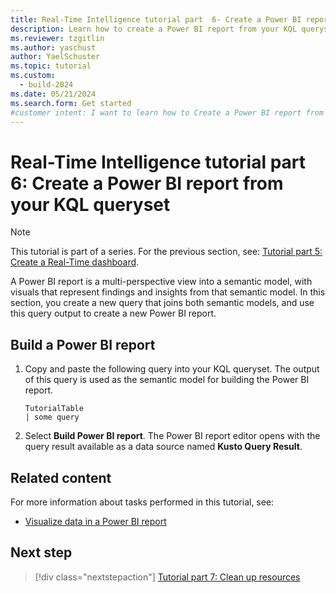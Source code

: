 ```yaml
---
title: Real-Time Intelligence tutorial part  6- Create a Power BI report from your KQL queryset
description: Learn how to create a Power BI report from your KQL queryset Real-Time Intelligence.
ms.reviewer: tzgitlin
ms.author: yaschust
author: YaelSchuster
ms.topic: tutorial
ms.custom:
  - build-2024
ms.date: 05/21/2024
ms.search.form: Get started
#customer intent: I want to learn how to Create a Power BI report from your KQL queryset
---
```

# Real-Time Intelligence tutorial part 6: Create a Power BI report from your KQL queryset

> [!NOTE]
> This tutorial is part of a series. For the previous section, see: [Tutorial part 5: Create a Real-Time dashboard](tutorial-5-create-dashboard.md).

A Power BI report is a multi-perspective view into a semantic model, with visuals that represent findings and insights from that semantic model. In this section, you create a new query that joins both semantic models, and use this query output to create a new Power BI report.

## Build a Power BI report

1. Copy and paste the following query into your KQL queryset. The output of this query is used as the semantic model for building the Power BI report.

    ```kusto
    TutorialTable
    | some query
    ```
    
1. Select **Build Power BI report**. The Power BI report editor opens with the query result available as a data source named **Kusto Query Result**.

## Related content

For more information about tasks performed in this tutorial, see:

* [Visualize data in a Power BI report](create-powerbi-report.md)


## Next step

> [!div class="nextstepaction"]
> [Tutorial part 7: Clean up resources](tutorial-7-clean-up-resources.md)